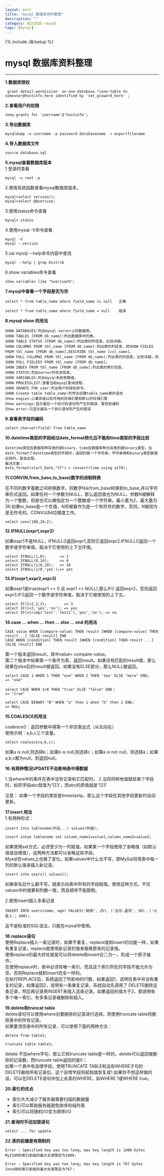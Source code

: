```yaml
---
layout: post  
title: "mysql 数据库资料整理"
description: ""
category: 知识总结--mysql
tags: [mysql] 
---
```

{% include JB/setup %}
# mysql 数据库资料整理
---

**1.数据库授权**  

     grant detail-permission  on one-database.*|one-table to someuser@hostinfo_here identified by 'set_pssword_here' ;

**2.查看用户的权限**  

    show grants for 'username'@'hostinfo';

**3.导出数据库**  

    mysqldump -u username -p password databasename  > exportfilename

**4.导入数据库文件**  

    source database.sql

**5.mysql查看数据库版本**  
1.登录时查看  

    mysql -u root -p
   
2.使用系统函数查看mysql数据库版本。  

    mysql>select version();
    mysql>select @@version;

3.使用status命令查看

    mysql> status

4.使用mysql -V命令查看  

    mysql -V
    mysql --version

5.zai mysql --help命令内容中查找  
    
    mysql --help | grep Distrib

6.show variables命令查看  

    show variables like "%version%";

**7.mysql中查看一个字段是否为空**  

    select * from table_name where field_name is null   正确
	
	select * from table_name where field_name = null    错误

**8.mysql show 的用法**  

	SHOW DATABASES:列出mysql server上的数据库。
	SHOW TABLES [FROM db_name]:列出数据库中的表。
	SHOW TABLE STATUS [FROM db_name]:列出表的列信息，比较详细。
	SHOW COLUMNS FROM tbl_name [FROM db_name]:列出表的列信息，同SHOW FIELDS FROM tbl_name [FROM db_name],DESCRIBE tbl_name [col_name]。  
	SHOW FULL COLUMNS FROM tbl_name [FROM db_name]:列出表的列信息，比较详细，同SHOW FULL FIELEDS FROM tbl_name [FROM db_name]。  
	SHOW INDEX FROM tbl_name [FROM db_name]:列出表的索引信息。  
	SHOW STATUS:列出server的状态信息。  
	SHOW VARIABLES:列出mysql系统参数值。  
	SHOW PROCESSLIST:查看当前mysql查询进程。  
	SHOW GRANTS FOR user:列出用户的授权命令。
	SHOW Create table table_name:列举出创建table_name表的语句
	Show engies:心事安装以后可用的存储引擎和默认的存储引擎  
	Show warnings:显示最后一个执行的语句所产生的错误、警告和通知  
	Show error:只显示最后一个执行语句所产生的错误  
	
**9.查看表字段的编码**  

	select charset(field) from table_name
	
**10.datetime类型的字段经过date_format转化后不能和time类型的字段比较**  

	datetime类型在数据库种存放的是binary，time在数据库种也存放的是binary类型，当date_format了datetime类型的字段时，返回的是一个字符串，字符串再和binary类型额值比较时，就会出错。
	解决方案：
	date_format(start_Date,"%T") < convert(time using utf8);
	

**11.CONV(N,from_base,to_base)数字的进制转换**  

在不同的数字基数之间转换数字。将数字N从from_base转换到to_base,并以字符串形式返回。如果任何一个参数为NULL，那么返回值也为NULL。参数N被解释为一个整数，但是也可以被指定为一个整数或一个字符串。最小基为2，最大基为36.如果to_base是一个负值，N将被看作为是一个有符号的数字。否则，N被视为是无符号的。CONV以64位精度工作。
	
	select conv(100,10,2);
	
**12.IFNULL(expr1,expr2)**  

如果expr1不是NULL，IFNULL()返回expr1,否则它返回expr2.IFNULL()返回一个数字或字符串值，取决于它使用的上下文环境。

	select IFNULL(1,0);      => 1
	select IFNULL(0,10);     => 0
	select IFNULL(1/0,10);   => 10
	select IFNULL(1/0,'yes');=> yes
	
**13.IF(expr1,expr2,expr3)**  

如果expr1是true(expr1 <> 0 且 expr1 <> NULL),那么IF() 返回expr2，否则返回expr3.IF()返回一个数字或字符串值，取决于它被使用的上下文。

	select IF(1>2,2,3);        => 3
	select IF(1<2,'yes','no'); => yes
	select IF(strcmp('test','test1'),'yes','no'); => no
	
	
**14.case ... when ... then ... else ... end 的用法**  

	CASE value WHEN [compare-value] THEN result [WHEN [compare-value] THEN result...] [ELSE result] END
	CASE WHEN [condition] THEN result [WHEN [condition] THEN result ...] [ELSE result] END
	
第一个版本返回result，其中value= compare-value。  
第二个版本中如果第一个条件为真，返回result。如果没有匹配的result值，那么结果在else后的result被返回。如果没有ELSE部分，那么NULL被返回。

	select CASE 1 WHEN 1 THEN "one" WHEN 2 THEN 'two' ELSE "more" END;
	=> "one"
	
	select CASE WHEN 1>0 THEN "true" ELSE "false" END；
	=> "true"
	
	select CASE BINARY "B" WHEN "a" then 1 when "b" then 2 END;
	=> NULL
	
**15.COALESCE的用法**  

coalesce()：返回参数中得第一个非空表达式（从左向右）  
使用示例：a,b,c三个变量。

	select coalesce(a,b,c);
	
如果a is null,则选择b；如果b is null,则选择c；如果a is not null，则选择a；如果a,b,c都为null，则返回null。

**16.有两种情况UPDATE不会影响表中得数据**  

1.当where中的条件在表中没有记录和它匹配时。
2.当将同样地值赋给某个字段时，如将字段abc赋值为‘123’，而abc的原值就是‘123’

注意：
	如果一个字段的类型是timestamp，那么这个字段在其他字段更新时自动更新。


**17.Insert 用法**  
1.有两种形式：
	
	insert into tablename(列名...) values(列值);
	
	insert intao tablename set column_name1=value1,column_name2=value2;
	
如果使用set方式，必须至少为一列赋值。如果某一个字段使用了省略值（如默认值或自增值），这两种方法都可以省略这些字段。  
Mysql在values上也做了变化。如果values中什么也不写，那MySql将用表中每一列的默认值来插入新记录。
	
	insert into users() values();
	
如果表名后什么都不写，就表示向表中所有的字段赋值。使用这种方式，不仅values中的值要和列数一致，而且顺序不能颠倒。  

2.使用insert插入多条记录  

	INSERT INTO users(name, age) VALUES('姚明', 25), ('比尔.盖茨', 50), ('火星人', 600);

这不是标准的SQL语法，只能在mysql中使用。

**18.replace语句**  
使用Replace插入一条记录时，如果不重复，replace就和insert的功能一样，如果有重复记录，replace就使用新记录的值来替换原来的记录值。  
使用replace的最大好处就是可以将delete和insert合二为一，形成一个原子操作。  
在使用replace时，表中必须有唯一索引，而且这个索引所在的字段不能允许为空，否则Replace就和insert完全一样的。   
在执行REPLACE后，系统返回了所影响的行数，如果返回1，说明在表中并没有重复的记录，如果返回2，说明有一条重复记录，系统自动先调用了 DELETE删除这条记录，然后再记录用INSERT来插入这条记录。如果返回的值大于2，那说明有多个唯一索引，有多条记录被删除和插入。

**19.delete和truncat table**  
delete语句可以使用where对要删除的记录进行选择。而使用truncate table将删除表中的所有记录。  
如果要清空表中的所有记录，可以使用下面的两种方法：
	
	delete from table1;
	
	truncate table table1;

delete 不加where字句，那么它和truncate table是一样的，delete可以返回被删除的记录数，而truncate table返回的是0；  
如果一个表中有自增字段，使用TRUNCATE TABLE和没有WHERE子句的DELETE删除所有记录后，这个自增字段将起始值恢复成1.如果你不想这样做的话，可以在DELETE语句中加上永真的WHERE，如WHERE 1或WHERE true。  

**20.索引的优点**  

* 索引大大减少了服务器需要扫描的数据量
* 索引可以帮助服务器避免排序和临时表
* 索引可以将随机I/O变为顺序I/O

**21.查询时手动加锁语句**  

	select ... for update.
	
**22.表的前缀是有限制的**  

	Error : Specified key was too long; max key length is 1000 bytes
	MyISAM的索引前缀的最大长度限定为1000;
	
	Error : Specified key was too long; max key length is 767 bytes
	InnoDB的索引前缀的最大长度限定为767；
	

	






